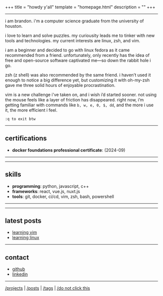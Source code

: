 +++
title = "howdy y'all" 
template = "homepage.html"
description = ""
+++

---
i am brandon. i'm a computer science graduate from the university of houston.

i love to learn and solve puzzles. my curiousity leads me to tinker with new tools and technologies. my current interests are linux, zsh, and vim.

i am a beginner and decided to go with linux fedora as it came recommended from a friend. unfortunately, only recently has the idea of free and open-source software captivated me—so down the rabbit hole i go.

zsh (z shell) was also recommended by the same friend. i haven’t used it enough to notice a big difference yet, but customizing it with oh-my-zsh gave me three solid hours of enjoyable procrastination.

vim is a new challenge i've taken on, and i wish i’d started sooner. not using the mouse feels like a layer of friction has disappeared. right now, i’m getting familiar with commands like `b, w, e, 0, $, dd`, and the more i use it, the more efficient i feel.

```:q to exit btw```


---

## certifications
- **docker foundations professional certificate**: (2024-09)

--- 



---

## skills
- **programming**: python, javascript, c++
- **frameworks**: react, vue.js, nuxt.js
- **tools**: git, docker, ci/cd, vim, zsh, bash, powershell

---




---

## latest posts
- [learning vim](./posts/learning-vim)
- [learning linux](./posts/learning-linux)

---

## contact
- [github](https://github.com/brespina)
- [linkedin](https://linkedin.com/in/brandon-espina)

---

[/projects](./projects/) | [/posts](./posts/) | [/tags](./tags/) | [/do not click this](./gotem/video)

